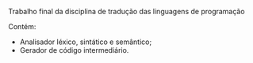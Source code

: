Trabalho final da disciplina de tradução das linguagens de programação

Contém:
- Analisador léxico, sintático e semântico;
- Gerador de código intermediário.
